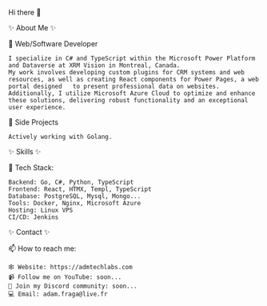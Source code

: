 Hi there 👋

✨ About Me ✨

🔭 Web/Software Developer
    
	I specialize in C# and TypeScript within the Microsoft Power Platform and Dataverse at XRM Vision in Montreal, Canada. 
 	My work involves developing custom plugins for CRM systems and web resources, as well as creating React components for Power Pages, a web portal designed 	to present professional data on websites. 
  	Additionally, I utilize Microsoft Azure Cloud to optimize and enhance these solutions, delivering robust functionality and an exceptional user experience.


🌱 Side Projects
	
 	Actively working with Golang.

✨ Skills ✨

🫥 Tech Stack:

	Backend: Go, C#, Python, TypeScript
	Frontend: React, HTMX, Templ, TypeScript
	Database: PostgreSQL, Mysql, Mongo...
	Tools: Docker, Nginx, Microsoft Azure
	Hosting: Linux VPS
	CI/CD: Jenkins


✨ Contact ✨

📫 How to reach me:

	🕸️ Website: https://admtechlabs.com
	📹 Follow me on YouTube: soon...
	🔌 Join my Discord community: soon...
	💻 Email: adam.fraga@live.fr
